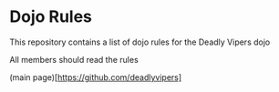 Dojo Rules
==========

This repository contains a list of dojo rules for the Deadly Vipers dojo

All members should read the rules

(main page)[https://github.com/deadlyvipers]
